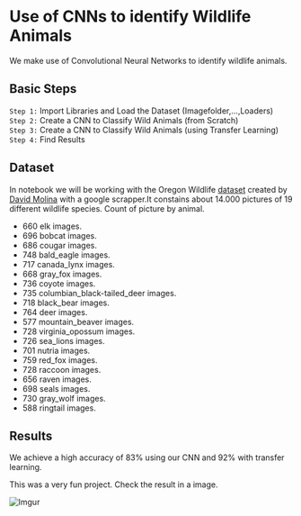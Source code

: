 # Use of CNNs to identify Wildlife Animals

We make use of Convolutional Neural Networks to identify wildlife animals.  

## Basic Steps
`Step 1:` Import Libraries and Load the Dataset (Imagefolder,...,Loaders)<br>
`Step 2:` Create a CNN to Classify Wild Animals (from Scratch)<br>
`Step 3:` Create a CNN to Classify Wild Animals (using Transfer Learning)<br>
`Step 4:` Find Results<br>

## Dataset

In notebook we will be working with the Oregon Wildlife [dataset](https://www.kaggle.com/virtualdvid/oregon-wildlife/kernels) created by [David Molina](https://www.kaggle.com/virtualdvid) with a google scrapper.It constains about 14.000 pictures of 19 different wildlife species. 
Count of picture by animal. 

- 660 elk images.
- 696 bobcat images.
- 686 cougar images.
- 748 bald_eagle images.
- 717 canada_lynx images.
- 668 gray_fox images.
- 736 coyote images.
- 735 columbian_black-tailed_deer images.
- 718 black_bear images.
- 764 deer images.
- 577 mountain_beaver images.
- 728 virginia_opossum images.
- 726 sea_lions images.
- 701 nutria images.
- 759 red_fox images.
- 728 raccoon images.
- 656 raven images.
- 698 seals images.
- 730 gray_wolf images.
- 588 ringtail images.

## Results
We achieve a high accuracy of 83% using our CNN and 92% with transfer learning. 

This was a very fun project. Check the result in a image.

![Imgur](https://i.imgur.com/NqaNWsz.png)
